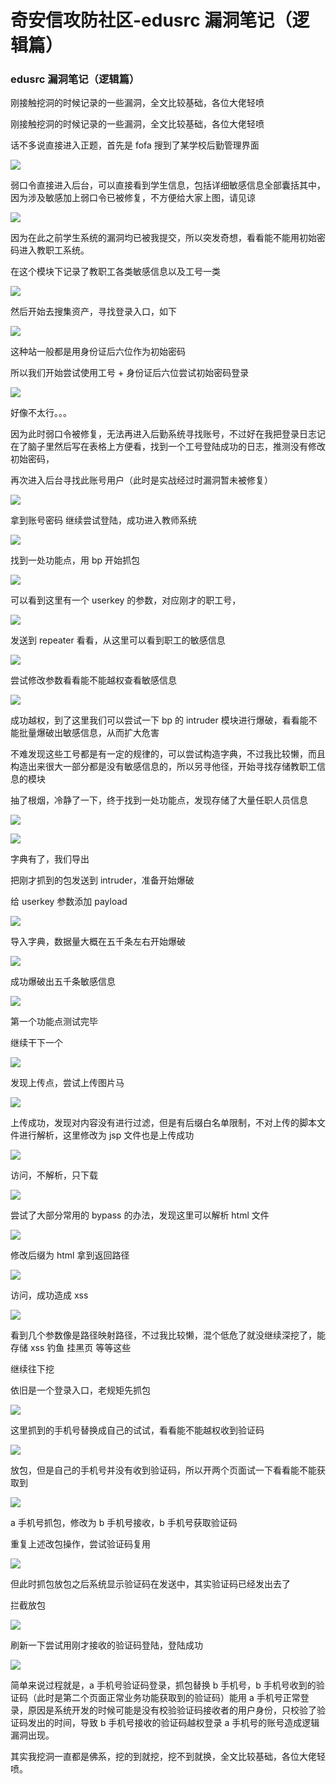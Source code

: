 

# 奇安信攻防社区-edusrc 漏洞笔记（逻辑篇）

### edusrc 漏洞笔记（逻辑篇）

刚接触挖洞的时候记录的一些漏洞，全文比较基础，各位大佬轻喷

刚接触挖洞的时候记录的一些漏洞，全文比较基础，各位大佬轻喷

话不多说直接进入正题，首先是 fofa 搜到了某学校后勤管理界面

![](assets/1703485236-22c63b177e7598238d554ca86470f245.png)

弱口令直接进入后台，可以直接看到学生信息，包括详细敏感信息全部囊括其中，因为涉及敏感加上弱口令已被修复，不方便给大家上图，请见谅

![](assets/1703485236-06c11f69823a07f1058ec6a728166ba4.png)

因为在此之前学生系统的漏洞均已被我提交，所以突发奇想，看看能不能用初始密码进入教职工系统。

在这个模块下记录了教职工各类敏感信息以及工号一类

![](assets/1703485236-455f179f5203f32d3d1020b219f96585.png)

然后开始去搜集资产，寻找登录入口，如下

![](assets/1703485236-dbf517dc150832a75d8b32a48b07c7d8.png)

这种站一般都是用身份证后六位作为初始密码

所以我们开始尝试使用工号 + 身份证后六位尝试初始密码登录

![](assets/1703485236-37154e4d1f61b6e2df5033b47a35d7c9.png)

好像不太行。。。

因为此时弱口令被修复，无法再进入后勤系统寻找账号，不过好在我把登录日志记在了脑子里然后写在表格上方便看，找到一个工号登陆成功的日志，推测没有修改初始密码，

再次进入后台寻找此账号用户（此时是实战经过时漏洞暂未被修复）

![](assets/1703485236-c695621f7b31d0968ba24aa5102f0014.png)

拿到账号密码 继续尝试登陆，成功进入教师系统

![](assets/1703485236-fdedf1dcb885c2e87af8cb9b32013c5b.png)

找到一处功能点，用 bp 开始抓包

![](assets/1703485236-3aeb1f2291217a22ce0c479077663cd4.png)

可以看到这里有一个 userkey 的参数，对应刚才的职工号，

![](assets/1703485236-ba4afdd8814afb869025142d7029a166.png)

发送到 repeater 看看，从这里可以看到职工的敏感信息

![](assets/1703485236-cfcf7bede0883b4689ac1a3bb3e0bacc.png)

尝试修改参数看看能不能越权查看敏感信息

![](assets/1703485236-c6c8391088bd63201120b42983b2d4ac.png)

成功越权，到了这里我们可以尝试一下 bp 的 intruder 模块进行爆破，看看能不能批量爆破出敏感信息，从而扩大危害

不难发现这些工号都是有一定的规律的，可以尝试构造字典，不过我比较懒，而且构造出来很大一部分都是没有敏感信息的，所以另寻他径，开始寻找存储教职工信息的模块

抽了根烟，冷静了一下，终于找到一处功能点，发现存储了大量任职人员信息

![](assets/1703485236-6ce33b541d7761ce171e42d32fc51995.png)

![](assets/1703485236-792720171aac795cf07c6a4609bd0f21.png)

字典有了，我们导出

把刚才抓到的包发送到 intruder，准备开始爆破

给 userkey 参数添加 payload

![](assets/1703485236-0382ccefd077a394d87e897d59d34031.png)

导入字典，数据量大概在五千条左右开始爆破

![](assets/1703485236-8de04d9b7e3196d33935288ec5159d44.png)

成功爆破出五千条敏感信息

![](assets/1703485236-1bb6443c9c664fe47712e6388e6a05da.png)

第一个功能点测试完毕

继续干下一个

![](assets/1703485236-86b3d3fef413b7afaa43d981a7a27bfc.png)

发现上传点，尝试上传图片马

![](assets/1703485236-e57a2a5450dfa646327efefe8df3454f.png)

上传成功，发现对内容没有进行过滤，但是有后缀白名单限制，不对上传的脚本文件进行解析，这里修改为 jsp 文件也是上传成功

![](assets/1703485236-28ddd73e7508ad783ca02321b6785d3e.png)

访问，不解析，只下载

![](assets/1703485236-6c1d518fcd3196fc137f74ee9df048b1.png)

尝试了大部分常用的 bypass 的办法，发现这里可以解析 html 文件

![](assets/1703485236-8f0f0ecab1f907ccd35e33b2a5fa2757.png)

修改后缀为 html 拿到返回路径

![](assets/1703485236-ae796bac81e3ba820f2f9e2b221104e7.png)

访问，成功造成 xss

![](assets/1703485236-9cde316fd25babce2fee89980fdcf80f.png)

看到几个参数像是路径映射路径，不过我比较懒，混个低危了就没继续深挖了，能存储 xss 钓鱼 挂黑页 等等这些

继续往下挖

依旧是一个登录入口，老规矩先抓包

![](assets/1703485236-ba7b1b44f9e12223fcf41a89f1f5b3f4.png)

这里抓到的手机号替换成自己的试试，看看能不能越权收到验证码

![](assets/1703485236-d7727b79c6592580306ac5cd15d15328.png)

放包，但是自己的手机号并没有收到验证码，所以开两个页面试一下看看能不能获取到

![](assets/1703485236-e0e93115947644f44f26a79ea5692f84.png)

a 手机号抓包，修改为 b 手机号接收，b 手机号获取验证码

重复上述改包操作，尝试验证码复用

![](assets/1703485236-98ddb7ff44d4266584e39358d7242916.png)

但此时抓包放包之后系统显示验证码在发送中，其实验证码已经发出去了

拦截放包

![](assets/1703485236-f498a431fb3952f209cc45b52a92bb15.png)

刷新一下尝试用刚才接收的验证码登陆，登陆成功

![](assets/1703485236-f1f7c1d0157cdee80630a95e542ee703.png)

简单来说过程就是，a 手机号验证码登录，抓包替换 b 手机号，b 手机号收到的验证码（此时是第二个页面正常业务功能获取到的验证码）能用 a 手机号正常登录，原因是系统开发的时候可能是没有校验验证码接收者的用户身份，只校验了验证码发出的时间，导致 b 手机号接收的验证码越权登录 a 手机号的账号造成逻辑漏洞出现。

其实我挖洞一直都是佛系，挖的到就挖，挖不到就换，全文比较基础，各位大佬轻喷。

